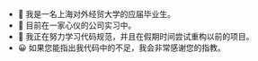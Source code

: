 - 👋 我是一名上海对外经贸大学的应届毕业生。
- 👀 目前在一家心仪的公司实习中。
- :muscle: 我正在努力学习代码规范，并且在假期时间尝试重构以前的项目。
- :grinning: 如果您能指出我代码中的不足，我会非常感谢您的指教。

